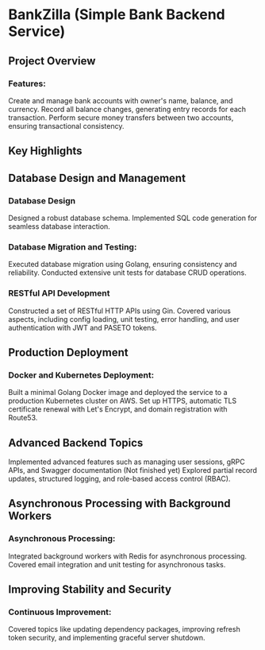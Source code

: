# BankZilla (Simple Bank Backend Service)

## Project Overview

### Features:
Create and manage bank accounts with owner's name, balance, and currency.
Record all balance changes, generating entry records for each transaction.
Perform secure money transfers between two accounts, ensuring transactional consistency.

## Key Highlights
## Database Design and Management
### Database Design
Designed a robust database schema.
Implemented SQL code generation for seamless database interaction.

### Database Migration and Testing:
Executed database migration using Golang, ensuring consistency and reliability.
Conducted extensive unit tests for database CRUD operations.

### RESTful API Development
Constructed a set of RESTful HTTP APIs using Gin.
Covered various aspects, including config loading, unit testing, error handling, and user authentication with JWT and PASETO tokens.

## Production Deployment
### Docker and Kubernetes Deployment:
Built a minimal Golang Docker image and deployed the service to a production Kubernetes cluster on AWS.
Set up HTTPS, automatic TLS certificate renewal with Let's Encrypt, and domain registration with Route53.

## Advanced Backend Topics
Implemented advanced features such as managing user sessions, gRPC APIs, and Swagger documentation (Not finished yet)
Explored partial record updates, structured logging, and role-based access control (RBAC).

## Asynchronous Processing with Background Workers
### Asynchronous Processing:
Integrated background workers with Redis for asynchronous processing.
Covered email integration and unit testing for asynchronous tasks.

## Improving Stability and Security
### Continuous Improvement:
Covered topics like updating dependency packages, improving refresh token security, and implementing graceful server shutdown.
